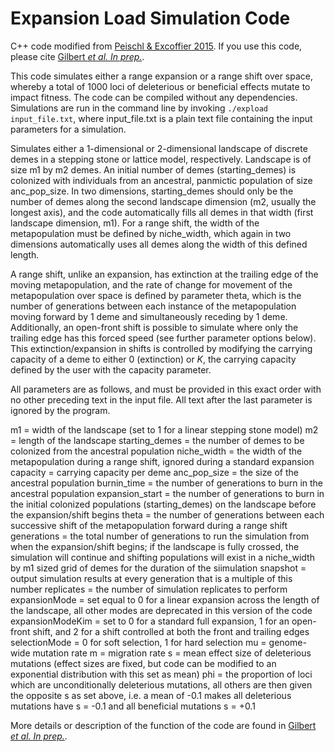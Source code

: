 # Expansion Load Simulation Code

C++ code modified from [Peischl & Excoffier 2015](http://onlinelibrary.wiley.com/doi/10.1111/mec.13154/abstract). If you use this code, please cite [Gilbert *et al. In prep.*]().

This code simulates either a range expansion or a range shift over space, whereby a total of 1000 loci of deleterious or beneficial effects mutate to impact fitness. The code can be compiled without any dependencies. Simulations are run in the command line by invoking `./expload input_file.txt`, where input_file.txt is a plain text file containing the input parameters for a simulation.

Simulates either a 1-dimensional or 2-dimensional landscape of discrete demes in a stepping stone or lattice model, respectively. Landscape is of size m1 by m2 demes. An initial number of demes (starting_demes) is colonized with individuals from an ancestral, panmictic population of size anc_pop_size. In two dimensions, starting_demes should only be the number of demes along the second landscape dimension (m2, usually the longest axis), and the code automatically fills all demes in that width (first landscape dimension, m1). For a range shift, the width of the metapopulation must be defined by niche_width, which again in two dimensions automatically uses all demes along the width of this defined length.

A range shift, unlike an expansion, has extinction at the trailing edge of the moving metapopulation, and the rate of change for movement of the metapopulation over space is defined by parameter theta, which is the number of generations between each instance of the metapopulation moving forward by 1 deme and simultaneously receding by 1 deme. Additionally, an open-front shift is possible to simulate where only the trailing edge has this forced speed (see further parameter options below). This extinction/expansion in shifts is controlled by modifying the carrying capacity of a deme to either 0 (extinction) or *K*, the carrying capacity defined by the user with the capacity parameter.

All parameters are as follows, and must be provided in this exact order with no other preceding text in the input file. All text after the last parameter is ignored by the program.

m1 = width of the landscape (set to 1 for a linear stepping stone model)
m2 = length of the landscape
starting_demes = the number of demes to be colonized from the ancestral population
niche_width = the width of the metapopulation during a range shift, ignored during a standard expansion
capacity = carrying capacity per deme
anc_pop_size = the size of the ancestral population
burnin_time = the number of generations to burn in the ancestral population
expansion_start = the number of generations to burn in the initial colonized populations (starting_demes) on the landscape before the expansion/shift begins
theta = the number of generations between each successive shift of the metapopulation forward during a range shift
generations = the total number of generations to run the simulation from when the expansion/shift begins; if the landscape is fully crossed, the simulation will continue and shifting populations will exist in a niche_width by m1 sized grid of demes for the duration of the siimulation
snapshot = output simulation results at every generation that is a multiple of this number
replicates = the number of simulation replicates to perform
expansionMode = set equal to 0 for a linear expansion across the length of the landscape, all other modes are deprecated in this version of the code
expansionModeKim = set to 0 for a standard full expansion, 1 for an open-front shift, and 2 for a shift controlled at both the front and trailing edges
selectionMode = 0 for soft selection, 1 for hard selection
mu = genome-wide mutation rate
m = migration rate
s = mean effect size of deleterious mutations (effect sizes are fixed, but code can be modified to an exponential distribution with this set as mean)
phi = the proportion of loci which are unconditionally deleterious mutations, all others are then given the opposite s as set above, i.e. a mean of -0.1 makes all deleterious mutations have s = -0.1 and all beneficial mutations s = +0.1

More details or description of the function of the code are found in [Gilbert *et al. In prep.*]().